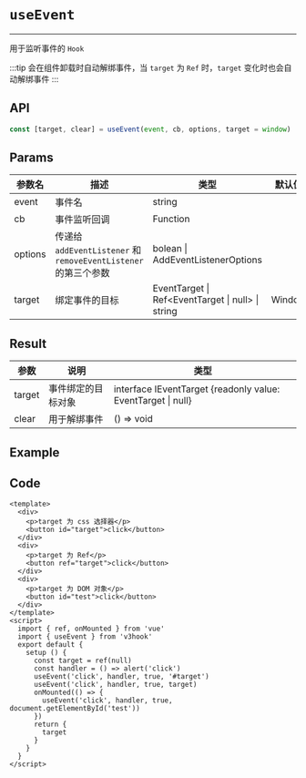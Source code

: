 # ``useEvent``
---

用于监听事件的 ``Hook``

:::tip
会在组件卸载时自动解绑事件，当 ``target`` 为 ``Ref`` 时，``target`` 变化时也会自动解绑事件
:::



## API

```typescript
const [target, clear] = useEvent(event, cb, options, target = window)
```



## Params

| 参数名  | 描述                                                         | 类型                                              | 默认值 |
| ------- | ------------------------------------------------------------ | ------------------------------------------------- | ------ |
| event   | 事件名                                                       | string                                            |        |
| cb      | 事件监听回调                                                 | Function                                          |        |
| options | 传递给 ``addEventListener`` 和 ``removeEventListener`` 的第三个参数 | bolean \| AddEventListenerOptions                 |        |
| target  | 绑定事件的目标                                               | EventTarget \| Ref<EventTarget \| null> \| string | Window |

## Result

| 参数   | 说明               | 类型                                                         |
| ------ | ------------------ | ------------------------------------------------------------ |
| target | 事件绑定的目标对象 | interface IEventTarget {readonly value: EventTarget \| null} |
| clear  | 用于解绑事件       | () => void                                                   |



## Example

<UseEvent/>

## Code

```vue
<template>
  <div>
    <p>target 为 css 选择器</p>
    <button id="target">click</button>
  </div>
  <div>
    <p>target 为 Ref</p>
    <button ref="target">click</button>
  </div>
  <div>
    <p>target 为 DOM 对象</p>
    <button id="test">click</button>
  </div>
</template>
<script>
  import { ref, onMounted } from 'vue'
  import { useEvent } from 'v3hook'
  export default {
    setup () {
      const target = ref(null)
      const handler = () => alert('click')
      useEvent('click', handler, true, '#target')
      useEvent('click', handler, true, target)
      onMounted(() => {
        useEvent('click', handler, true, document.getElementById('test'))
      })
      return {
        target
      }
    }
  }
</script>
```

